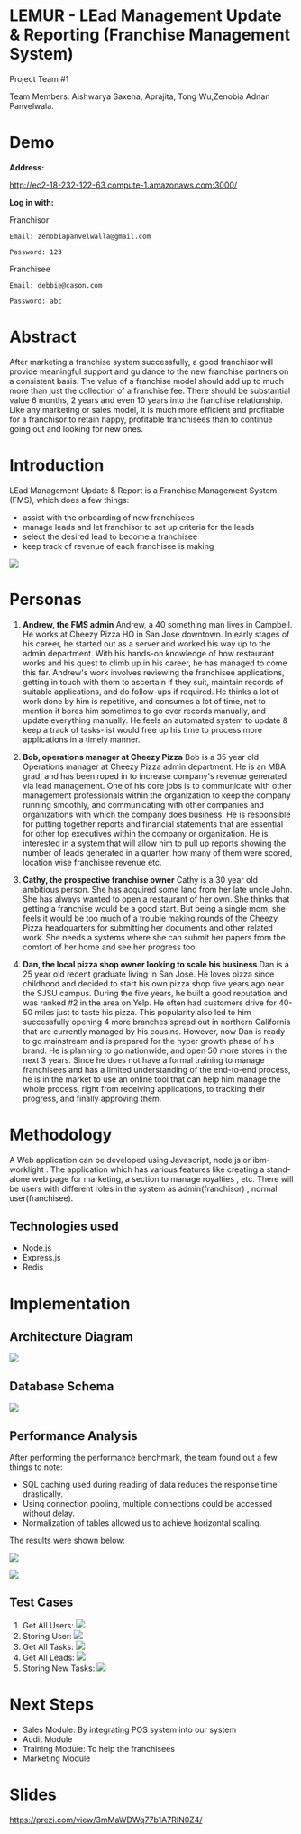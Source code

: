 # LEMUR - LEad Management Update & Reporting (Franchise Management System)
Project Team #1

Team Members: Aishwarya Saxena, Aprajita, Tong Wu,Zenobia Adnan Panvelwala.

# Demo
**Address:** 

http://ec2-18-232-122-63.compute-1.amazonaws.com:3000/

**Log in with:**

Franchisor
```
Email: zenobiapanvelwalla@gmail.com

Password: 123
```

Franchisee
```
Email: debbie@cason.com

Password: abc
```

# Abstract
After marketing a franchise system successfully, a good franchisor will provide meaningful support and guidance to the new franchise partners on a consistent basis. The value of a franchise model should add up to much more than just the collection of a franchise fee. There should be substantial value 6 months, 2 years and even 10 years into the franchise relationship. Like any marketing or sales model, it is much more efficient and profitable for a franchisor to retain happy, profitable franchisees than to continue going out and looking for new ones.

# Introduction
LEad Management Update & Report is a Franchise Management System (FMS), which does a few things:
 - assist with the onboarding of new franchisees
 - manage leads and let franchisor to set up criteria for the leads
 - select the desired lead to become a franchisee
 - keep track of revenue of each franchisee is making

 ![](pics/overview.png)


# Personas
1. **Andrew, the FMS admin**
Andrew, a 40 something man lives in Campbell. He works at Cheezy Pizza HQ in San Jose downtown. In early stages of his career, he started out as a server and worked his way up to the admin department. With his hands-on knowledge of how restaurant works and his quest to climb up in his career, he has managed to come this far.
Andrew's work involves reviewing the franchisee applications, getting in touch with them to ascertain if they suit, maintain records of suitable applications, and do follow-ups if required.
He thinks a lot of work done by him is repetitive, and consumes a lot of time, not to mention it bores him sometimes to go over records manually, and update everything manually. He feels an automated system to update & keep a track of tasks-list would free up his time to process more applications in a timely manner.  

2. **Bob, operations manager at Cheezy Pizza**
Bob is a 35 year old Operations manager at Cheezy Pizza admin department. He is an MBA grad, and has been roped in to increase company's revenue generated via lead management. One of his core jobs is to communicate with other management professionals within the organization to keep the company running smoothly, and communicating with other companies and organizations with which the company does business. He is responsible for putting together reports and financial statements that are essential for other top executives within the company or organization. 
He is interested in a system that will allow him to pull up reports showing the number of leads generated in a quarter, how many of them were scored, location wise franchisee revenue etc.

3. **Cathy, the prospective franchise owner**
Cathy is a 30 year old ambitious person. She has acquired some land from her late uncle John. She has always wanted to open a restaurant of her own. She thinks that getting a franchise would be a good start. But being a single mom, she feels it would be too much of a trouble making rounds of the Cheezy Pizza headquarters for submitting her documents and other related work. She needs a systems where she can submit her papers from the comfort of her home and see her progress too. 

4. **Dan, the local pizza shop owner looking to scale his business**
Dan is a 25 year old recent graduate living in San Jose. He loves pizza since childhood and decided to start his own pizza shop five years ago near the SJSU campus. During the five years, he built a good reputation and was ranked #2 in the area on Yelp. He often had customers drive for 40-50 miles just to taste his pizza. This popularity also led to him successfully opening 4 more branches spread out in northern California that are currently managed by his cousins. However, now Dan is ready to go mainstream and is prepared for the hyper growth phase of his brand. He is planning to go nationwide, and open 50 more stores in the next 3 years. Since he does not have a formal training to manage franchisees and has a limited understanding of the end-to-end process, he is in the market to use an online tool that can help him manage the whole process, right from receiving applications, to tracking their progress, and finally approving them.


# Methodology

A Web application can be developed using Javascript, node js or ibm-worklight . The application which has various features like creating a stand-alone web page for marketing, a section to manage royalties , etc. There will be users with different roles in the system as admin(franchisor) , normal user(franchisee).

## Technologies used
- Node.js
- Express.js
- Redis 

# Implementation

## Architecture Diagram

![](pics/architecture.jpeg)

## Database Schema
![](pics/db.png)

## Performance Analysis
After performing the performance benchmark, the team found out a few things to note:
- SQL caching used during reading of data reduces the response time drastically.
- Using connection pooling, multiple connections could be accessed without delay.
- Normalization of tables allowed us to achieve horizontal scaling.

The results were shown below:

![](pics/pooling.png)


![](pics/sqlcaching.png)

## Test Cases
1. Get All Users: ![](pics/getuser.png)
2. Storing User: ![](pics/storeuser.png)
3. Get All Tasks: ![](pics/gettasks.png)
4. Get All Leads: ![](pics/getleads.png)
5. Storing New Tasks: ![](pics/storetasks.png)

# Next Steps
 - Sales Module: By integrating POS system into our system
 - Audit Module
 - Training Module: To help the franchisees
 - Marketing Module

# Slides
https://prezi.com/view/3mMaWDWq77b1A7RIN0Z4/